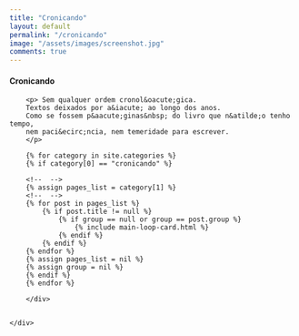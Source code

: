 ```yaml
---
title: "Cronicando"
layout: default
permalink: "/cronicando"
image: "/assets/images/screenshot.jpg"
comments: true
---
```


<div class="container">
    <div class="row justify-content-center">
        <div class="col-md-10">
        <!-- <h1 class="font-weight-bold title h6 text-uppercase mb-4">Categories</h1> -->
        <h4 class="font-weight-bold spanborder text-capitalize" id="cronicando">
            <span>Cronicando</span>
        </h4>

        <p> Sem qualquer ordem cronol&oacute;gica. 
        Textos deixados por a&iacute; ao longo dos anos. 
        Como se fossem p&aacute;ginas&nbsp; do livro que n&atilde;o tenho tempo,
        nem paci&ecirc;ncia, nem temeridade para escrever.
        </p>

        {% for category in site.categories %}
        {% if category[0] == "cronicando" %}

        <!--  -->
        {% assign pages_list = category[1] %}
        <!--  -->
        {% for post in pages_list %}
            {% if post.title != null %}
                {% if group == null or group == post.group %}
                    {% include main-loop-card.html %}
                {% endif %}
            {% endif %}
        {% endfor %}
        {% assign pages_list = nil %}
        {% assign group = nil %}
        {% endif %}
        {% endfor %}

        </div>
        
        
    </div>
</div>